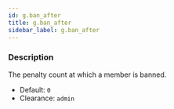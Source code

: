 ```yaml
---
id: g.ban_after
title: g.ban_after
sidebar_label: g.ban_after
---
```


### Description

The penalty count at which a member is banned.

* Default: `0`
* Clearance: `admin`